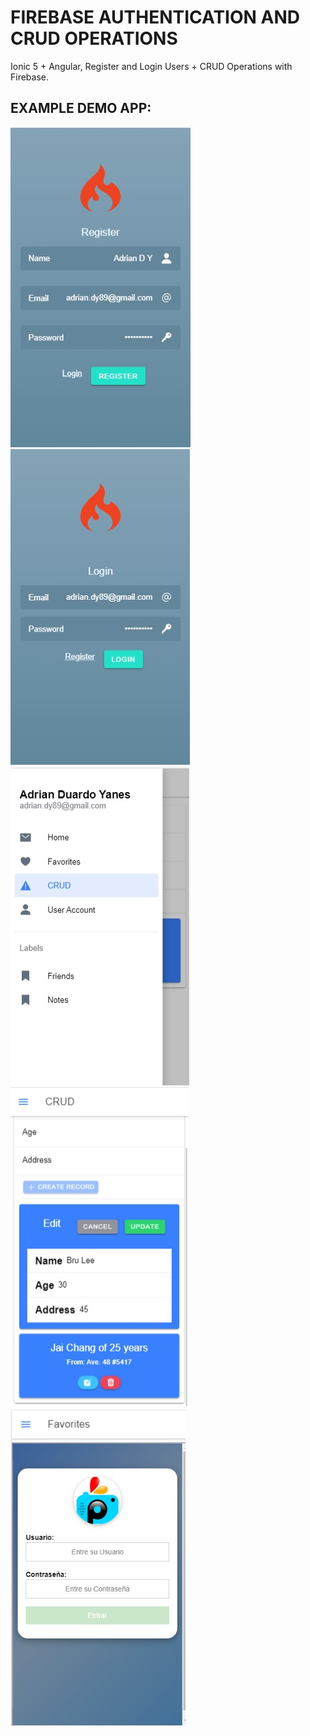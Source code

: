 # FIREBASE AUTHENTICATION AND CRUD OPERATIONS

Ionic 5 + Angular, Register and Login Users + CRUD Operations with Firebase.

## EXAMPLE DEMO APP:

<p align="center">

<img src="docs/1.jpg"> <img src="docs/2.jpg"> <img src="docs/3.jpg"> <img src="docs/4.jpg"> <img src="docs/5.jpg">

<p>
